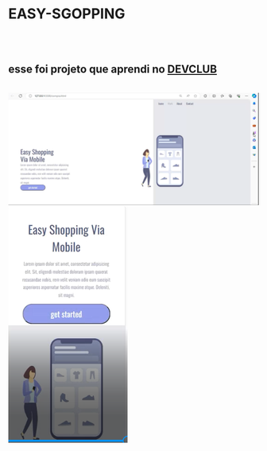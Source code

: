 <h1>EASY-SGOPPING</h1>
<BR>
<BR>
<H2> esse foi projeto que aprendi no <a href="https://rodolfomori.com.br/devclub/"> DEVCLUB</a> </H2>
<br>
<img src="https://github.com/edu-pro041/easy-shopping/blob/main/Captura%20de%20tela%202024-01-08%20202231.png"/>
<br>
<img src="https://github.com/edu-pro041/easy-shopping/blob/main/Captura%20de%20tela%202024-01-08%20202535.png"/>

